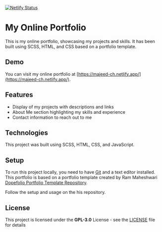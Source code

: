 
[![Netlify Status](https://api.netlify.com/api/v1/badges/f727e0b8-f5a3-41f1-a5b3-354206cbed22/deploy-status)](https://app.netlify.com/sites/majeed-ch/deploys)

# My Online Portfolio

This is my online portfolio, showcasing my projects and skills. It has been built using SCSS, HTML, and CSS based on a portfolio template.


## Demo

You can visit my online portfolio at [https://majeed-ch.netlify.app/](https://majeed-ch.netlify.app/).

## Features

- Display of my projects with descriptions and links
- About Me section highlighting my skills and experience
- Contact information to reach out to me

## Technologies

This project was built using SCSS, HTML, CSS, and JavaScript.

## Setup

To run this project locally, you need to have [Git](https://git-scm.com/) and a text editor installed. 
This portfolio is based on a portfolio template created by Ram Maheshwari [Dopefolio Portfolio Template Repository](https://github.com/rammcodes/Dopefolio). 

Follow the setup and usage on the his repository.

## License

This project is licensed under the  **GPL-3.0** License - see the [LICENSE](LICENSE) file for details
